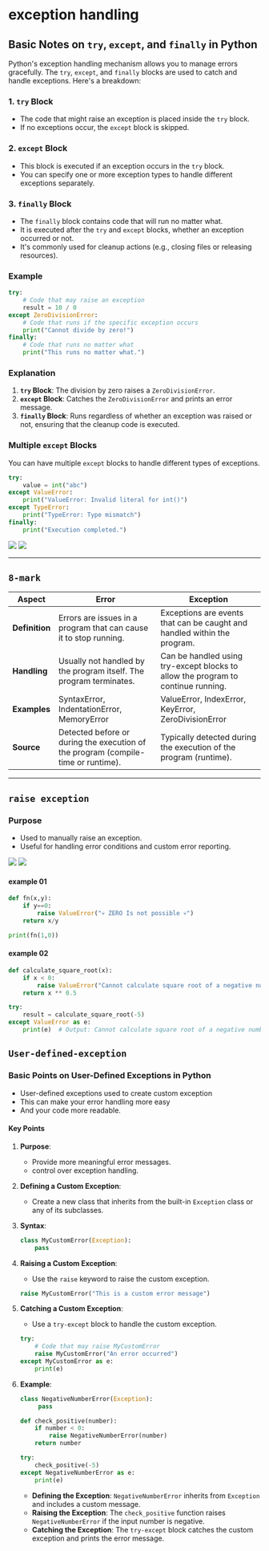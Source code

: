 # exception handling

## Basic Notes on `try`, `except`, and `finally` in Python

Python's exception handling mechanism allows you to manage errors gracefully. The `try`, `except`, and `finally` blocks are used to catch and handle exceptions. Here's a breakdown:

### 1. `try` Block

- The code that might raise an exception is placed inside the `try` block.
- If no exceptions occur, the `except` block is skipped.

### 2. `except` Block

- This block is executed if an exception occurs in the `try` block.
- You can specify one or more exception types to handle different exceptions separately.

### 3. `finally` Block

- The `finally` block contains code that will run no matter what.
- It is executed after the `try` and `except` blocks, whether an exception occurred or not.
- It's commonly used for cleanup actions (e.g., closing files or releasing resources).

### Example

```python
try:
    # Code that may raise an exception
    result = 10 / 0
except ZeroDivisionError:
    # Code that runs if the specific exception occurs
    print("Cannot divide by zero!")
finally:
    # Code that runs no matter what
    print("This runs no matter what.")
```

### Explanation

1. **`try` Block**: The division by zero raises a `ZeroDivisionError`.
2. **`except` Block**: Catches the `ZeroDivisionError` and prints an error message.
3. **`finally` Block**: Runs regardless of whether an exception was raised or not, ensuring that the cleanup code is executed.

### Multiple `except` Blocks

You can have multiple `except` blocks to handle different types of exceptions.

```python
try:
    value = int("abc")
except ValueError:
    print("ValueError: Invalid literal for int()")
except TypeError:
    print("TypeError: Type mismatch")
finally:
    print("Execution completed.")
```

<img src="./multi-exception-eg.png">

<img src="./multi-exception-eg02.png">

---

## `8-mark`

| **Aspect**               | **Error**                                                                                     | **Exception**                                                                              |
|--------------------------|------------------------------------------------------------------------------------------------|--------------------------------------------------------------------------------------------|
| **Definition**           | Errors are issues in a program that can cause it to stop running.                              | Exceptions are events that can be caught and handled within the program.                   |
| **Handling**             | Usually not handled by the program itself. The program terminates.                            | Can be handled using try-except blocks to allow the program to continue running.           |
| **Examples**             | SyntaxError, IndentationError, MemoryError                                                    | ValueError, IndexError, KeyError, ZeroDivisionError                                        |
| **Source**               | Detected before or during the execution of the program (compile-time or runtime).              | Typically detected during the execution of the program (runtime).                          |

---

## `raise exception`

### Purpose

- Used to manually raise an exception.
- Useful for handling error conditions and custom error reporting.

<img src="./raise example (1).png">

<img src="./raise example (2).png">

#### example 01

```python
def fn(x,y):
    if y==0:
        raise ValueError("💀 ZERO Is not possible 💀")
    return x/y 

print(fn(1,0))
```

#### example 02

```python
def calculate_square_root(x):
    if x < 0:
        raise ValueError("Cannot calculate square root of a negative number")
    return x ** 0.5

try:
    result = calculate_square_root(-5)
except ValueError as e:
    print(e)  # Output: Cannot calculate square root of a negative number
```

## `User-defined-exception`

### Basic Points on User-Defined Exceptions in Python

- User-defined exceptions used to create custom exception
- This can make your error handling more easy
- And your code more readable.

#### Key Points

1. **Purpose**:
   - Provide more meaningful error messages.
   - control over exception handling.

2. **Defining a Custom Exception**:
   - Create a new class that inherits from the built-in `Exception` class or any of its subclasses.

3. **Syntax**:

   ```python
   class MyCustomError(Exception):
       pass
   ```

4. **Raising a Custom Exception**:
   - Use the `raise` keyword to raise the custom exception.

   ```python
   raise MyCustomError("This is a custom error message")
   ```

5. **Catching a Custom Exception**:
   - Use a `try-except` block to handle the custom exception.

   ```python
   try:
       # Code that may raise MyCustomError
       raise MyCustomError("An error occurred")
   except MyCustomError as e:
       print(e)
   ```

6. **Example**:

   ```python
   class NegativeNumberError(Exception):
        pass

   def check_positive(number):
       if number < 0:
           raise NegativeNumberError(number)
       return number

   try:
       check_positive(-5)
   except NegativeNumberError as e:
       print(e)
   ```

   - **Defining the Exception**: `NegativeNumberError` inherits from `Exception` and includes a custom message.
   - **Raising the Exception**: The `check_positive` function raises `NegativeNumberError` if the input number is negative.
   - **Catching the Exception**: The `try-except` block catches the custom exception and prints the error message.